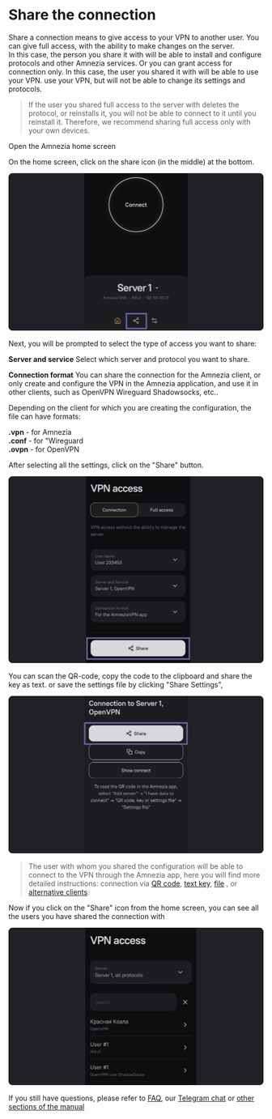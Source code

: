 # Share the connection

Share a connection means to give access to your VPN to another user. 
You can give full access, with the ability to make changes on the server.  
In this case, the person you share it with will be able to install and configure protocols and other Amnezia services.
Or you can grant access for connection only. In this case, the user you shared it with will be able to use your VPN.
use your VPN, but will not be able to change its settings and protocols.

> If the user you shared full access to the server with deletes the protocol, or reinstalls it, 
you will not be able to connect to it until you reinstall it. Therefore, we recommend sharing full access only with your own devices.

 Open the Amnezia home screen


On the home screen, click on the share icon (in the middle) at the bottom.

![](https://raw.githubusercontent.com/amnezia-vpn/amnezia.org-content/master/docs/en/instructions/10_sharing-connect/img/sc_en_1.png)


Next, you will be prompted to select the type of access you want to share:  

**Server and service** 
Select which server and protocol you want to share.

**Connection format** 
You can share the connection for the Amnezia client, or only create and configure the VPN in the Amnezia application, 
and use it in other clients, such as OpenVPN Wireguard Shadowsocks, etc..

Depending on the client for which you are creating the configuration, the file can have formats: 

**.vpn**  - for Amnezia \
**.conf** - for "Wireguard \
**.ovpn** - for OpenVPN 

After selecting all the settings, click on the "Share" button.

![](https://raw.githubusercontent.com/amnezia-vpn/amnezia.org-content/master/docs/en/instructions/10_sharing-connect/img/sc_en_3.png)

You can scan the QR-code, 
copy the code to the clipboard and share the key as text. or
save the settings file by clicking "Share Settings",

![](https://raw.githubusercontent.com/amnezia-vpn/amnezia.org-content/master/docs/en/instructions/10_sharing-connect/img/sc_en_4.png)

>The user with whom you shared the configuration will be able to connect to the VPN through the Amnezia app, here you will find more detailed instructions: connection via [QR code], [text key], [file] , or [alternative clients].

Now if you click on the "Share" icon from the home screen, you can see all the users you have shared the connection with

![](https://raw.githubusercontent.com/amnezia-vpn/amnezia.org-content/master/docs/en/instructions/10_sharing-connect/img/sc_en_5.png)


If you still have questions, please refer to [FAQ], our [Telegram chat] or [other sections of the manual]


[about-int-link]: /about
[QR code]: ../instructions/05_qr-code_connection
[text key]: ../instructions/03_text-key-connection
[file]: ../instructions/04_file-connection
[alternative clients]: ../instructions/27_alternetive_apk
[FAQ]: ../faq 
[Telegram chat]: https://t.me/amnezia_vpn
[other sections of the manual]: ../instructions


